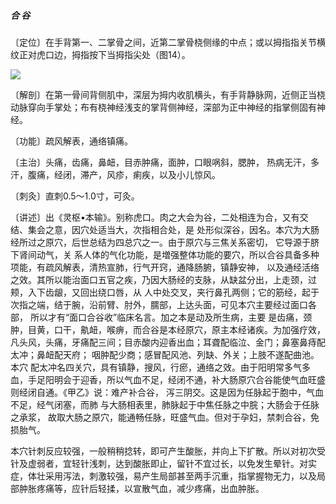 ##### 合 谷

〔定位〕在手背第一、二掌骨之间，近第二掌骨桡侧缘的中点；或以拇指指关节横纹正对虎口边，拇指按下当拇指尖处（图14）。

![](./img/图14.jpg)

〔解剖〕在第一骨间背侧肌中，深层为拇内收肌横头，有手背静脉网，近侧正当桡动脉穿向手掌处；布有桡神经浅支的掌背侧神经，深部为正中神经的指掌侧固有神经。

〔功能〕疏风解表，通络镇痛。

〔主治〕头痛，齿痛，鼻衄，目赤肿痛，面肿，口眼㖞斜，腮肿， 热病无汗，多汗，腹痛，经闭，滞产，风疹，痢疾，以及小儿惊风。  

〔刺灸〕直刺0.5〜1.0寸，可灸。

〔讲述〕出《灵枢•本输》。别称虎口。肉之大会为谷，二处相连为合，又有交结、集会之意，因穴处适当大，次指相合处，是 处形似深谷，因名。本穴为大肠经所过之原穴，后世总结为四总穴之一。由于原穴与三焦关系密切， 它导源于脐下肾间动气，关 系人体的气化功能，是増强整体功能的要穴，所以合谷具备多种 项能，有疏风解表，清热宣肺，行气开窍，通降肠腑，镇静安神， 以及通经活络之效。其所以能治面口五官之疾，乃因大肠经的支脉，从缺盆分出，上走颈，过颊，入下齿龈，又回出绕口唇，从 人中处交叉，夹行鼻孔两侧；它的筋经，起于次指之端，结于腕，沿前臂、肘外，臑部，上达头面，可见本穴主要经过面口各部， 所以才有“面口合谷收”临床名言。加之本是动及所生病，主要 是齿痛，颈肿，目黄，口干，鼽衄，喉痹，而合谷是本经原穴，原主本经诸疾。为加强疗效，凡头风，头痛，牙痛配三间；目赤酸内迎香出血；耳聋配临泣、金门；鼻塞鼻痔配太冲；鼻衄配天府； 咽肿配少商；感冒配风池、列缺、外关；上肢不遂配曲池。本穴 配太冲名四关穴，具有镇静，搜风，行瘀，通络之效。由于阳明常多气多血，手足阳明会于迎香，所以气血不足，经闭不通，补大肠原穴合谷能使气血旺盛则经闭自通。《甲乙》说：难产补合谷， 泻三阴交。这是因为任脉起于胞中，气血不足，经气闭塞，而肺 与大肠相表里，肺脉起于中焦任脉之中脘；大肠会于任脉之承浆， 故取大肠之原穴，能通畅任脉，旺盛气血。但对于孕妇，禁刺合谷，免损胎气。

本穴针刺反应较强，一般稍稍捻转，即可产生酸胀，并向上下扩散。所以对初次受针及虚弱者，宜轻针浅刺，达到酸胀即止，留针不宜过长，以免发生晕针。对实症，体壮采用泻法，刺激较强，易产生局部甚至两手沉重，指掌握物无力，以及局部肿胀疼痛等，应针后轻揉，以宣散气血，减少疼痛，出血肿胀。
